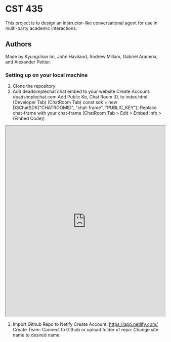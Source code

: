 # CST 435 

This project is to design an instructor-like conversational agent for use in multi-party academic interactions.


## Authors

Made by Kyungchan Im, John Haviland, Andrew Millam, Gabriel Aracena, and Alexander Peltier.

### Setting up on your local machine

1. Clone the repository
2. Add deadsimplechat chat embed to your website
Create Account:
deadsimplechat.com
Add Public Ke, Chat Room ID, to index.html (Developer Tab) (ChatRoom Tab)
const sdk = new DSChatSDK("CHATROOMID", "chat-frame", "PUBLIC_KEY");
Replace chat-frame with your chat-frame (ChatRoom Tab > Edit > Embed Info > (Embed Code))
<iframe id="chat-frame" src="https://deadsimplechat.com/Qs1uFHWMQ" width="100%" height="600px"></iframe>

3. Import Github Repo to Netify 
Create Account:
https://app.netlify.com/
Create Team:
Connect to Github or upload folder of repo:
Change site name to desired name: